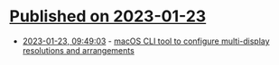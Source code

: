 # [Published on 2023-01-23](index.md)

* [2023-01-23, 09:49:03](https://news.ycombinator.com/item?id=34487066) - [macOS CLI tool to configure multi-display resolutions and arrangements](https://github.com/jakehilborn/displayplacer)
